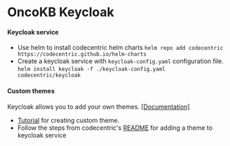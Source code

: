 # OncoKB Keycloak
#### Keycloak service
- Use helm to install codecentric helm charts 
 `helm repo add codecentric https://codecentric.github.io/helm-charts`
- Create a keycloak service with `keycloak-config.yaml` configuration file.
  `helm install keycloak -f ./keycloak-config.yaml codecentric/keycloak`

#### Custom themes
Keycloak allows you to add your own themes. [[Documentation]](https://www.keycloak.org/docs/latest/server_development/#_themes)
- [Tutorial](https://www.baeldung.com/spring-keycloak-custom-themes) for creating custom theme.
- Follow the steps from codecentric's [README](https://github.com/codecentric/helm-charts/tree/master/charts/keycloak#providing-a-custom-theme) for adding a theme to keycloak service
